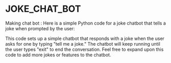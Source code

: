 # JOKE_CHAT_BOT
Making chat bot :
Here is a simple Python code for a joke chatbot that tells a joke when prompted by the user:

This code sets up a simple chatbot that responds with a joke when the user asks for one by typing "tell me a joke." The chatbot will keep running until the user types "exit" to end the conversation. Feel free to expand upon this code to add more jokes or features to the chatbot.
